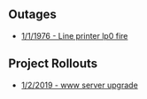 ## Outages

- [ 1/1/1976 - Line printer lp0 fire](1_1_1976_line_printer_lp0_fire_postmortem)

## Project Rollouts

- [ 1/2/2019 - www server upgrade ](1_2_2019_www_server_os_upgrade_postmortem)

